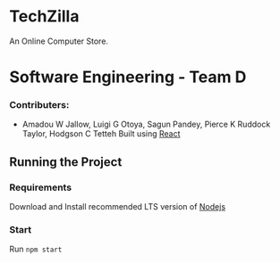 # TechZilla
 An Online Computer Store.

 # Software Engineering - Team D
 ### Contributers: 
 - Amadou W Jallow, Luigi G Otoya, Sagun Pandey, Pierce K Ruddock Taylor, Hodgson C Tetteh 
 Built using [React](https://reactjs.org/)
 
## Running the Project
### Requirements
Download and Install recommended LTS version of [Nodejs](https://nodejs.org/en/) 

### Start
Run `npm start`




